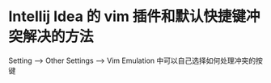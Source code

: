 # Intellij Idea 的 vim 插件和默认快捷键冲突解决的方法

Setting --> Other Settings --> Vim Emulation 中可以自己选择如何处理冲突的按键
